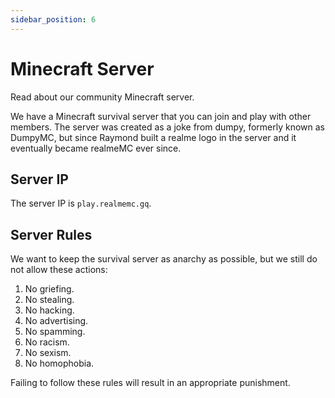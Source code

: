 ```yaml
---
sidebar_position: 6
---
```


# Minecraft Server

Read about our community Minecraft server.

We have a Minecraft survival server that you can join and play with other members. The server was created as a joke from dumpy, formerly known as DumpyMC, but since Raymond built a realme logo in the server and it eventually became realmeMC ever since.

## Server IP

The server IP is `play.realmemc.gq`.

## Server Rules

We want to keep the survival server as anarchy as possible, but we still do not allow these actions:

1. No griefing.
2. No stealing.
3. No hacking.
5. No advertising.
6. No spamming.
7. No racism.
8. No sexism.
9. No homophobia.

Failing to follow these rules will result in an appropriate punishment.